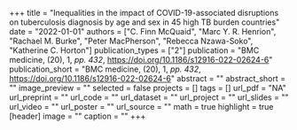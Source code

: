 +++
title = "Inequalities in the impact of COVID-19-associated disruptions on tuberculosis diagnosis by age and sex in 45 high TB burden countries"
date = "2022-01-01"
authors = ["C. Finn McQuaid", "Marc Y. R. Henrion", "Rachael M. Burke", "Peter MacPherson", "Rebecca Nzawa-Soko", "Katherine C. Horton"]
publication_types = ["2"]
publication = "BMC medicine, (20), 1, _pp. 432_, https://doi.org/10.1186/s12916-022-02624-6"
publication_short = "BMC medicine, (20), 1, _pp. 432_, https://doi.org/10.1186/s12916-022-02624-6"
abstract = ""
abstract_short = ""
image_preview = ""
selected = false
projects = []
tags = []
url_pdf = "NA"
url_preprint = ""
url_code = ""
url_dataset = ""
url_project = ""
url_slides = ""
url_video = ""
url_poster = ""
url_source = ""
math = true
highlight = true
[header]
image = ""
caption = ""
+++

